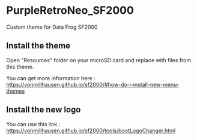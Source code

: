 # PurpleRetroNeo_SF2000
Custom theme for Data Frog SF2000

## Install the theme
Open "Resources" folder on your microSD card and replace with files from this theme.

You can get more information here :
https://vonmillhausen.github.io/sf2000/#how-do-i-install-new-menu-themes

## Install the new logo
You can use this link : https://vonmillhausen.github.io/sf2000/tools/bootLogoChanger.html

